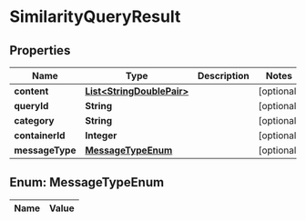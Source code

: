 

# SimilarityQueryResult

## Properties

Name | Type | Description | Notes
------------ | ------------- | ------------- | -------------
**content** | [**List&lt;StringDoublePair&gt;**](StringDoublePair.md) |  |  [optional]
**queryId** | **String** |  |  [optional]
**category** | **String** |  |  [optional]
**containerId** | **Integer** |  |  [optional]
**messageType** | [**MessageTypeEnum**](#MessageTypeEnum) |  |  [optional]


## Enum: MessageTypeEnum

Name | Value
---- | -----




